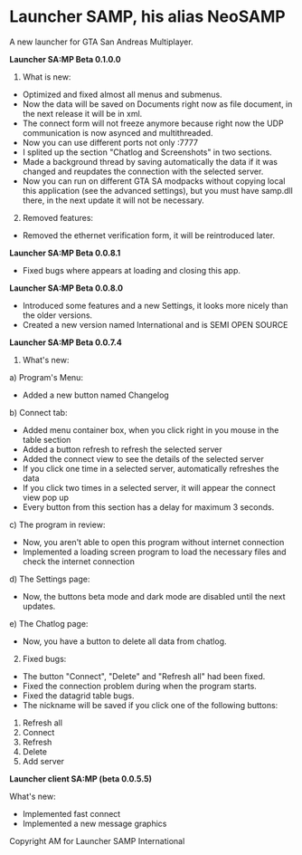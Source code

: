 # Launcher SAMP, his alias NeoSAMP
A new launcher for GTA San Andreas Multiplayer. 

<b> Launcher SA:MP Beta 0.1.0.0 </b>
 
 1) What is new:
 + Optimized and fixed almost all menus and submenus.
 + Now the data will be saved on Documents right now as file document, in the next release it will be in xml.
 + The connect form will not freeze anymore because right now the UDP communication is now asynced and multithreaded.
 + Now you can use different ports not only :7777
 + I splited up the section "Chatlog and Screenshots" in two sections.
 + Made a background thread by saving automatically the data if it was changed and reupdates the connection with the selected server.
 + Now you can run on different GTA SA modpacks without copying local this application (see the advanced settings), but you must have samp.dll there, in the next update it will not be necessary.
 
 2) Removed features:
 + Removed the ethernet verification form, it will be reintroduced later.

<b> Launcher SA:MP Beta 0.0.8.1 </b>
 + Fixed bugs where appears at loading and closing this app.

<b> Launcher SA:MP Beta 0.0.8.0 </b>

+ Introduced some features and a new Settings, it looks more nicely than the older versions.
+ Created a new version named International and is SEMI OPEN SOURCE

<b> Launcher SA:MP Beta 0.0.7.4 </b>

1) What's new:

a) Program's Menu:
+ Added a new button named Changelog

b) Connect tab:
+ Added menu container box, when you click right in you mouse in the table section
+ Added a button refresh to refresh the selected server
+ Added the connect view to see the details of the selected server
+ If you click one time in a selected server, automatically refreshes the data
+ If you click two times in a selected server, it will appear the connect view pop up
+ Every button from this section has a delay for maximum 3 seconds.

c) The program in review:
+ Now, you aren't able to open this program without internet connection
+ Implemented a loading screen program to load the necessary files and check the internet connection

d) The Settings page:
+ Now, the buttons beta mode and dark mode are disabled until the next updates.

e) The Chatlog page:
+ Now, you have a button to delete all data from chatlog.

2) Fixed bugs:

+ The button "Connect", "Delete" and "Refresh all" had been fixed.
+ Fixed the connection problem during when the program starts. 
+ Fixed the datagrid table bugs.
+ The nickname will be saved if you click one of the following buttons:

1) Refresh all
2) Connect
3) Refresh
4) Delete
5) Add server

<b>Launcher client SA:MP (beta 0.0.5.5)</b>

What's new:

+ Implemented fast connect
+ Implemented a new message graphics

Copyright AM for Launcher SAMP International
